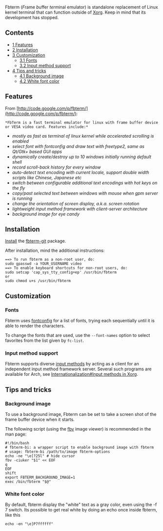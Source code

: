 Fbterm (*F*rame *b*uffer *term*inal emulator) is standalone replacement of Linux kernel terminal that can function outside of [Xorg](/index.php/Xorg "Xorg"). Keep in mind that its development has stopped.

## Contents

*   [1 Features](#Features)
*   [2 Installation](#Installation)
*   [3 Customization](#Customization)
    *   [3.1 Fonts](#Fonts)
    *   [3.2 Input method support](#Input_method_support)
*   [4 Tips and tricks](#Tips_and_tricks)
    *   [4.1 Background image](#Background_image)
    *   [4.2 White font color](#White_font_color)

## Features

From [http://code.google.com/p/fbterm/](http://code.google.com/p/fbterm/):

	*FbTerm is a fast terminal emulator for linux with frame buffer device or VESA video card. Features include:*

*   *mostly as fast as terminal of linux kernel while accelerated scrolling is enabled*
*   *select font with fontconfig and draw text with freetype2, same as Qt/Gtk+ based GUI apps*
*   *dynamically create/destroy up to 10 windows initially running default shell*
*   *record scroll-back history for every window*
*   *auto-detect text encoding with current locale, support double width scripts like Chinese, Japanese etc*
*   *switch between configurable additional text encodings with hot keys on the fly*
*   *copy/past selected text between windows with mouse when gpm server is running*
*   *change the orientation of screen display, a.k.a. screen rotation*
*   *lightweight input method framework with client-server architecture*
*   *background image for eye candy*

## Installation

[Install](/index.php/Install "Install") the [fbterm-git](https://aur.archlinux.org/packages/fbterm-git/) package.

After installation, mind the additional instructions:

```
==> To run fbterm as a non-root user, do:
sudo gpasswd -a YOUR_USERNAME video
==> To enable keyboard shortcuts for non-root users, do:
sudo setcap 'cap_sys_tty_config+ep' /usr/bin/fbterm
or
sudo chmod u+s /usr/bin/fbterm

```

## Customization

### Fonts

Fbterm uses [fontconfig](https://en.wikipedia.org/wiki/fontconfig "wikipedia:fontconfig") for a list of fonts, trying each sequentially until it is able to render the characters.

To change the fonts that are used, use the `--font-names` option to select favorites from the list given by `fc-list`.

### Input method support

Fbterm supports diverse [input methods](https://en.wikipedia.org/wiki/Input_method "wikipedia:Input method") by acting as a client for an independent input method framework server. Several such programs are available for Arch, see [Internationalization#Input methods in Xorg](/index.php/Internationalization#Input_methods_in_Xorg "Internationalization").

## Tips and tricks

### Background image

To use a background image, Fbterm can be set to take a screen shot of the frame buffer device when it starts.

The following script (using the [fbv](https://www.archlinux.org/packages/?name=fbv) image viewer) is recommended in the man page:

```
#!/bin/bash
# fbterm-bi: a wrapper script to enable background image with fbterm
# usage: fbterm-bi /path/to/image fbterm-options
echo -ne "\e[?25l" # hide cursor
fbv -ciuker "$1" << EOF
q
EOF
shift
export FBTERM_BACKGROUND_IMAGE=1
exec /bin/fbterm "$@"

```

### White font color

By default, fbterm display the "white" text as a gray color, even using the -f 7 switch. Its possible to get real white by doing an echo once inside fbterm, like this

```
echo -en "\e]P7ffffff"

```